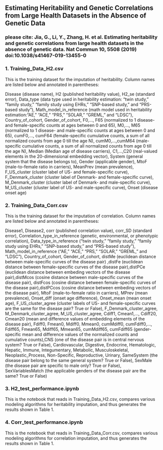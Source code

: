 ## Estimating Heritability and Genetic Correlations from Large Health Datasets in the Absence of Genetic Data

### please cite: Jia, G., Li, Y., Zhang, H. et al. Estimating heritability and genetic correlations from large health datasets in the absence of genetic data. Nat Commun 10, 5508 (2019) doi:10.1038/s41467-019-13455-0

### 1. Training_Data_H2.csv 

This is the training dataset for the imputation of heritability. Column names are listed below and annotated in parentheses:

Disease (disease name), H2 (published heritability value), H2_se (standard error), Data_type (data type used in heritability estimation: “twin study,” “family study,” “family study using EHRs,” “SNP-based study,” and “PRS-based study”), Math_model_in_reference (math model used in heritability estimation:“AE,” “ACE,” “PRS,” “SOLAR,” “GREML,” and “LDSC”), Country_of_cohort, Gender_of_cohort, F0,..., F65 (normalized to 1 disease- and female-specific counts at ages between 0 and 65), M0,..., M65 (normalized to 1 disease- and male-specific counts at ages between 0 and 65), cumF0,..., cumF64 (female-specific cumulative counts, a sum of all normalized counts from age 0 till the age N), cumM0,...,cumM64 (male-specific cumulative counts, a sum of all normalized counts from age 0 till the age N), Median (Median age of disease carriers), C1,...,C20 (real-valued elements in the 20-dimensional embedding vector), System (general system that the disease belongs to), Gender (applicable gender), MtoF (male-to-female ratio in carriers), MeanPrev (mean prevalence), F_US_cluster (cluster label of US- and female-specific curve), F_Denmark_cluster (cluster label of Denmark- and female-specific curve), M_Denmark_cluster (cluster label of Denmark- and male-specific curve), M_US_cluster (cluster label of US- and male-specific curve), Onset (disease onset age)
   
  
### 2. Training_Data_Corr.csv

This is the training dataset for the imputation of correlation. Column names are listed below and annotated in parentheses:

Disease1, Disease2, corr (published correlation value), corr_SD (standard error), Correlation_type_in_reference (genetic, environmental, or phenotypic correlation), Data_type_in_reference (“twin study,” “family study,” “family study using EHRs,” “SNP-based study,” and “PRS-based study”), Math_model_in_reference (“AE,” “ACE,” “PRS,” “SOLAR,” “GREML,” and “LDSC”), Country_of_cohort, Gender_of_cohort, distMe (euclidean distance between male-specific curves of the disease pair) ,distFe (euclidean distance between female-specific curves of the disease pair),distPCe (euclidean distance between embeding vectors of the disease pair),distMcos (cosine distance between male-specific curves of the disease pair), distFcos (cosine distance between female-specific curves of the disease pair),distPCcos (cosine distance between embeding vectors of the disease pair), MtoF (male-to-female ratio in carriers), MPrev (mean prevalence), Onset_diff (onset age difference), Onset_mean (mean onset age), F_US_cluster_agree (cluster labels of US- and female-specific curves are the same for the disease pair? True or False), F_Denmark_cluster_agree, M_Denmark_cluster_agree, M_US_cluster_agree, Cdiff1, Cmean1,..., Cdiff20, Cmean20 (mean and difference values of embedding elements of the disease pair), Fdiff0, Fmean0, Mdiff0, Mmean0, cumMdiff0, cumFdiff0,..., Fdiff65, Fmean65, Mdiff65, Mmean65, cumMdiff65, cumFdiff65 (gender-specific mean and difference values of the normalized counts and cumulative counts),CNS (one of the disease pair is in central nervous system? True or False), Cardiovascular, Digestive, Endocrine, Hematologic, Hepatic, Immune, Integumentary, Metabolic, Musculoskeletal, Neoplastic_Process, Non-Specific, Reproductive, Urinary, SameSystem (the disease pair belong to the same general system? True or False), SexMale (the disease pair are specific to male only? True or False), SexVariablesMatch (the applicable genders of the disease pair are the same? True or False)


### 3. H2_test_performance.ipynb 

This is the notebook that reads in Training_Data_H2.csv, compares various modeling algorithms for heritability imputation, and thus generates the results shown in Table 1.


### 4. Corr_test_performance.ipynb 

This is the notebook that reads in Training_Data_Corr.csv, compares various modeling algorithms for correlation imputation, and thus generates the results shown in Table 1.


